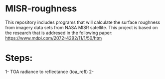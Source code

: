 # MISR-roughness
This repository includes programs that will calculate the surface roughness from imagery data sets from NASA MISR satellite. This project is based on the research that is addresed in the following paper: https://www.mdpi.com/2072-4292/11/1/50/htm

# Steps:
1- TOA radiance to reflectance (toa_refl)
2- 